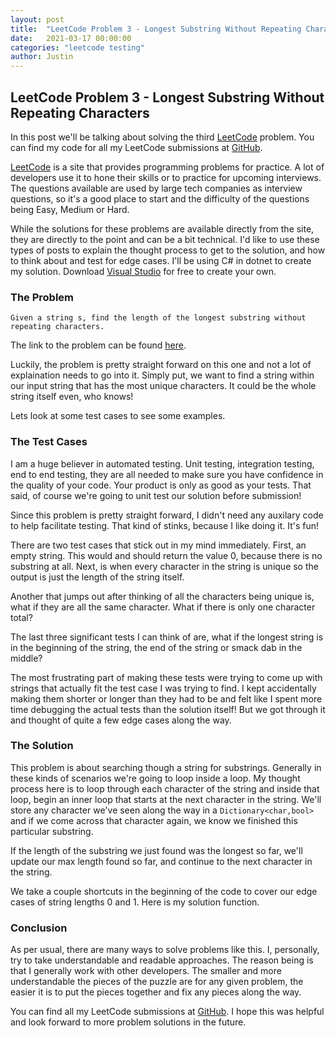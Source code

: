 ```yaml
---
layout: post
title:  "LeetCode Problem 3 - Longest Substring Without Repeating Characters"
date:   2021-03-17 00:00:00
categories: "leetcode testing"
author: Justin
---
```


## LeetCode Problem 3 - Longest Substring Without Repeating Characters

In this post we'll be talking about solving the third [LeetCode](https://leetcode.com/problems/longest-substring-without-repeating-characters/) problem. You can find my code for all my LeetCode submissions at [GitHub](https://github.com/jbasinger/LeetCode).

[LeetCode](https://leetcode.com/) is a site that provides programming problems for practice. A lot of developers use it to hone their skills or to practice for upcoming interviews.
The questions available are used by large tech companies as interview questions, so it's a good place to start and the difficulty of the questions being Easy, Medium or Hard.

While the solutions for these problems are available directly from the site, they are directly to the point and can be a bit technical. I'd like to use these types of posts
to explain the thought process to get to the solution, and how to think about and test for edge cases. I'll be using C# in dotnet to create my solution.
Download [Visual Studio](https://visualstudio.microsoft.com/vs/community/) for free to create your own.

### The Problem

```
Given a string s, find the length of the longest substring without repeating characters.
```

The link to the problem can be found [here](https://leetcode.com/problems/longest-substring-without-repeating-characters/).

Luckily, the problem is pretty straight forward on this one and not a lot of explaination needs to go into it.
Simply put, we want to find a string within our input string that has the most unique characters. It could be the whole string itself even, who knows!

Lets look at some test cases to see some examples.

### The Test Cases

I am a huge believer in automated testing. Unit testing, integration testing, end to end testing, they are all needed to make sure you have confidence in
the quality of your code. Your product is only as good as your tests. That said, of course we're going to unit test our solution before submission!

Since this problem is pretty straight forward, I didn't need any auxilary code to help facilitate testing. That kind of stinks, because I like doing it. It's fun!

There are two test cases that stick out in my mind immediately. First, an empty string. This would and should return the value 0, because there is no substring at all.
Next, is when every character in the string is unique so the output is just the length of the string itself.

<script src="https://gist.github.com/jbasinger/ddd08a4c0f3b550e5e199326e51ca4fd.js?file=tests1.cs"></script>

Another that jumps out after thinking of all the characters being unique is, what if they are all the same character. What if there is only one character total?

<script src="https://gist.github.com/jbasinger/ddd08a4c0f3b550e5e199326e51ca4fd.js?file=tests2.cs"></script>

The last three significant tests I can think of are, what if the longest string is in the beginning of the string, the end of the string or smack dab in the middle?

<script src="https://gist.github.com/jbasinger/ddd08a4c0f3b550e5e199326e51ca4fd.js?file=tests3.cs"></script>

The most frustrating part of making these tests were trying to come up with strings that actually fit the test case I was trying to find. I kept accidentally making them
shorter or longer than they had to be and felt like I spent more time debugging the actual tests than the solution itself! But we got through it and thought of quite a 
few edge cases along the way.

### The Solution

This problem is about searching though a string for substrings. Generally in these kinds of scenarios we're going to loop inside a loop. My thought process here
is to loop through each character of the string and inside that loop, begin an inner loop that starts at the next character in the string. We'll store any character
we've seen along the way in a `Dictionary<char,bool>` and if we come across that character again, we know we finished this particular substring.

If the length of the substring we just found was the longest so far, we'll update our max length found so far, and continue to the next character in the string.

We take a couple shortcuts in the beginning of the code to cover our edge cases of string lengths 0 and 1. Here is my solution function.

<script src="https://gist.github.com/jbasinger/ddd08a4c0f3b550e5e199326e51ca4fd.js?file=solution.cs"></script>

### Conclusion

As per usual, there are many ways to solve problems like this. I, personally, try to take understandable and readable approaches. The reason being is that I generally work
with other developers. The smaller and more understandable the pieces of the puzzle are for any given problem, the easier it is to put the pieces together and fix any pieces
along the way.

You can find all my LeetCode submissions at [GitHub](https://github.com/jbasinger/LeetCode). I hope this was helpful and look forward to more problem solutions in the future.